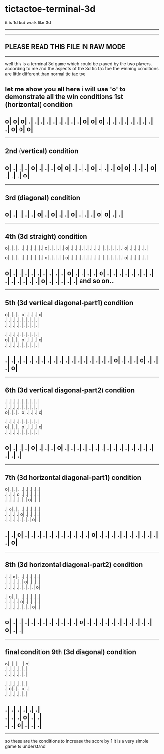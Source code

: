 # tictactoe-terminal-3d
it is 1d but work like 3d

------------------------------
------------------------------
PLEASE READ THIS FILE IN RAW MODE
--------------------------------
-------------------------------

well this is a terminal 3d game which could be played by the two players.
according to me and the aspects of the 3d tic tac toe the winning conditions are little 
different than normal tic tac toe

let me show you all
here i will use 'o' to demonstrate all the win conditions
1st (horizontal) condition
----------------
o| o| o|         .| .| .|         .| .| .|
.| .| .|         o| o| o|         .| .| .|
.| .| .|         .| .| .|         o| o| o|
-----------------
------------------

2nd (vertical) condition
---------------------
o| .| .|        .| o| .|         .| .| o|
o| .| .|        .| o| .|         .| .| o|
o| .| .|        .| o| .|         .| .| o|
--------------------
-------------------

3rd (diagonal) condition
------------------
o| .| .|        .| .| o|
.| o| .|        .| o| .|
.| .| o|        o| .| .|
--------------------
--------------------

4th (3d straight) condition
--------------------
o| .| .|          .| .| .|          .| .| .|        .| o| .|
.| .| .|          o| .| .|          .| .| .|        .| .| .|
.| .| .|          .| .| .|          o| .| .|        .| .| .| 

o| .| .|          .| .| .|          .| .| .|        .| o| .|
.| .| .|          o| .| .|          .| .| .|        .| .| .|
.| .| .|          .| .| .|          o| .| .|        .| .| .|

o| .| .|          .| .| .|          .| .| .|        .| o| .|
.| .| .|          o| .| .|          .| .| .|        .| .| .|  
.| .| .|          .| .| .|          o| .| .|        .| .| .|  and so on..
--------------------
--------------------

5th (3d vertical diagonal-part1) condition
--------------------------
o| .| .|         .| o| .|           .| .| o|   
.| .| .|         .| .| .|           .| .| .|       
.| .| .|         .| .| .|           .| .| .|       

.| .| .|         .| .| .|           .| .| .|  
o| .| .|         .| o| .|           .| .| o|       
.| .| .|         .| .| .|           .| .| .|

.| .| .|         .| .| .|           .| .| .|
.| .| .|         .| .| .|           .| .| .|
o| .| .|         .| o| .|           .| .| o|
-------------------------
-------------------------

6th (3d vertical diagonal-part2) condition
------------------
.| .| .|         .| .| .|           .| .| .|   
.| .| .|         .| .| .|           .| .| .|       
o| .| .|         .| o| .|           .| .| o|       

.| .| .|         .| .| .|           .| .| .|  
o| .| .|         .| o| .|           .| .| o|       
.| .| .|         .| .| .|           .| .| .|

o| .| .|         .| o| .|           .| .| o|
.| .| .|         .| .| .|           .| .| .|
.| .| .|         .| .| .|           .| .| .|
----------------------
----------------------

7th (3d horizontal diagonal-part1) condition
---------------------
o| .| .|         .| .| .|           .| .| .|   
.| .| .|         o| .| .|           .| .| .|       
.| .| .|         .| .| .|           o| .| .|       

.| o| .|         .| .| .|           .| .| .|  
.| .| .|         .| o| .|           .| .| .|       
.| .| .|         .| .| .|           .| o| .|

.| .| o|         .| .| .|           .| .| .|
.| .| .|         .| .| o|           .| .| .|
.| .| .|         .| .| .|           .| .| o|
-----------------------
-----------------------

8th (3d horizontal diagonal-part2) condition
---------------------
.| .| o|         .| .| .|           .| .| .|   
.| .| .|         .| .| o|           .| .| .|       
.| .| .|         .| .| .|           .| .| o|       

.| o| .|         .| .| .|           .| .| .|  
.| .| .|         .| o| .|           .| .| .|       
.| .| .|         .| .| .|           .| o| .|

o| .| .|         .| .| .|           .| .| .|
.| .| .|         o| .| .|           .| .| .|
.| .| .|         .| .| .|           o| .| .|
-----------------------
-----------------------

final condition
9th (3d diagonal) condition
---------------------
o| .| .|         .| .| o|      
.| .| .|         .| .| .|               
.| .| .|         .| .| .|             

.| .| .|         .| .| .|         
.| o| .|         .| o| .|           
.| .| .|         .| .| .|          

.| .| .|         .| .| .|         
.| .| .|         o| .| .|        
.| .| o|         .| .| .|           
-----------------------
-----------------------

so these are the conditions to increase the score by 1
it is a very simple game to understand
